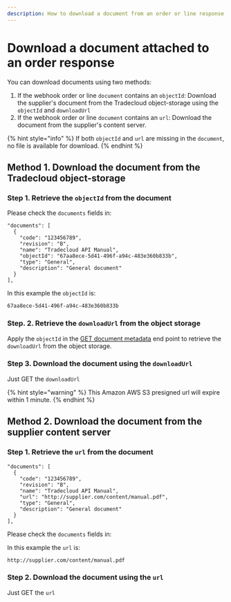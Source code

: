 ```yaml
---
description: How to download a document from an order or line response
---
```


# Download a document attached to an order response

You can download documents using two methods:

1. If the webhook order or line `document` contains an `objectId`: Download the supplier's document from the Tradecloud object-storage using the `objectId` and `downloadUrl`
2. If the webhook order or line `document` contains an `url`: Download the document from the supplier's content server.

{% hint style="info" %}
If both `objectId` and `url` are missing in the `document`, no file is available for download.
{% endhint %}

## Method 1. Download the document from the Tradecloud object-storage

### Step 1. Retrieve the `objectId` from the document

Please check the `documents` fields in:

```text
"documents": [
  {
    "code": "123456789",
    "revision": "B",
    "name": "Tradecloud API Manual",
    "objectId": "67aa8ece-5d41-496f-a94c-483e360b833b",
    "type": "General",
    "description": "General document"
  }
],
```

In this example the `objectId` is:

```text
67aa8ece-5d41-496f-a94c-483e360b833b
```

### Step. 2. Retrieve the `downloadUrl` from the object storage

Apply the `objectId` in the [GET document metadata](https://swagger-ui.accp.tradecloud1.com/?url=https://api.accp.tradecloud1.com/v2/object-storage/specs.yaml#/object-storage/getDocumentMetadata) end point to retrieve the `downloadUrl` from the object storage.

### Step 3. Download the document using the `downloadUrl`

Just GET the `downloadUrl`

{% hint style="warning" %}
This Amazon AWS S3 presigned url will expire within 1 minute.
{% endhint %}

## Method 2. Download the document from the supplier content server

### Step 1. Retrieve the `url` from the document

```text
"documents": [
  {
    "code": "123456789",
    "revision": "B",
    "name": "Tradecloud API Manual",
    "url": "http://supplier.com/content/manual.pdf",
    "type": "General",
    "description": "General document"
  }
],
```

Please check the `documents` fields in:

In this example the `url` is:

```text
http://supplier.com/content/manual.pdf
```

### Step 2. Download the document using the `url`

Just GET the `url`

